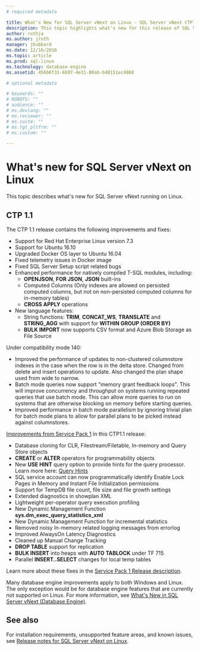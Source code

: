 ```yaml
---
# required metadata

title: What's New for SQL Server vNext on Linux - SQL Server vNext CTP 1.1 | Microsoft Docs
description: This topic highlights what's new for this release of SQL Server vNext on Linux.
author: rothja 
ms.author: jroth 
manager: jhubbard
ms.date: 12/16/2016
ms.topic: article
ms.prod: sql-linux
ms.technology: database-engine
ms.assetid: 456b6f31-6b97-4e31-80ab-b40151ec4868

# optional metadata

# keywords: ""
# ROBOTS: ""
# audience: ""
# ms.devlang: ""
# ms.reviewer: ""
# ms.suite: ""
# ms.tgt_pltfrm: ""
# ms.custom: ""

---
```

# What's new for SQL Server vNext on Linux

This topic describes what's new for SQL Server vNext running on Linux.

## CTP 1.1

The CTP 1.1 release contains the following improvements and fixes:
- Support for Red Hat Enterprise Linux version 7.3
- Support for Ubuntu 16.10
- Upgraded Docker OS layer to Ubuntu 16.04
- Fixed telemetry issues in Docker image
- Fixed SQL Server Setup script related bugs
- Enhanced performance for natively compiled T-SQL modules, including:
    - **OPENJSON**, **FOR JSON**, **JSON** built-ins
    - Computed Columns (Only indexes are allowed on persisted computed columns, but not on non-persisted computed columns for in-memory tables)
    - **CROSS APPLY** operations
- New language features:
    - String functions: **TRIM**, **CONCAT_WS**, **TRANSLATE** and **STRING_AGG** with support for **WITHIN GROUP (ORDER BY)**
    - **BULK IMPORT** now supports CSV format and Azure Blob Storage as File Source

Under compatibility mode 140:

- Improved the performance of updates to non-clustered columnstore indexes in the case when the row is in the delta store. Changed from delete and insert operations to update. Also changed the plan shape used from wide to narrow.
- Batch mode queries now support "memory grant feedback loops". This will improve concurrency and throughput on systems running repeated queries that use batch mode. This can allow more queries to run on systems that are otherwise blocking on memory before starting queries.
- Improved performance in batch mode parallelism by ignoring trivial plan for batch mode plans to allow for parallel plans to be picked instead against columnstores. 

[Improvements from Service Pack 1](https://blogs.msdn.microsoft.com/sqlreleaseservices/sql-server-2016-service-pack-1-sp1-released/) in this CTP1.1 release:
- Database cloning for CLR, Filestream/Filetable, In-memory and Query Store objects
- **CREATE** or **ALTER** operators for programmability objects
- New **USE HINT** query option to provide hints for the query processor. Learn more here: [Query Hints](https://msdn.microsoft.com/en-us/library/ms181714.aspx)
- SQL service account can now programmatically identify Enable Lock Pages in Memory and Instant File Initialization permissions
- Support for TempDB file count, file size and file growth settings 
- Extended diagnostics in showplan XML
- Lightweight per-operator query execution profiling
- New Dynamic Management Function **sys.dm_exec_query_statistics_xml**
- New Dynamic Management Function for incremental statistics 
- Removed noisy In-memory related logging messages from errorlog
- Improved AlwaysOn Latency Diagnostics
- Cleaned up Manual Change Tracking
- **DROP TABLE** support for replication
- **BULK INSERT** into heaps with **AUTO TABLOCK** under TF 715
- Parallel **INSERT..SELECT** changes for local temp tables

Learn more about these fixes in the [Service Pack 1 Release description](https://blogs.msdn.microsoft.com/sqlreleaseservices/sql-server-2016-service-pack-1-sp1-released/).

Many database engine improvements apply to both Windows and Linux. The only exception would be for database engine features that are currently not supported on Linux. For more information, see [What's New in SQL Server vNext (Database Engine)](https://msdn.microsoft.com/library/mt775028).

## See also

For installation requirements, unsupported feature areas, and known issues, see [Release notes for SQL Server vNext on Linux](sql-server-linux-release-notes.md).
